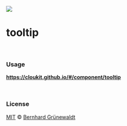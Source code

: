 [![](https://cloukit.github.io/assets/images/cloukit-banner-github.svg?v3)](https://cloukit.github.io/)

# tooltip


&nbsp;

### Usage

**https://cloukit.github.io/#/component/tooltip**


&nbsp;

### License

[MIT](https://github.com/cloukit/legal) © [Bernhard Grünewaldt](https://github.com/clouless)

